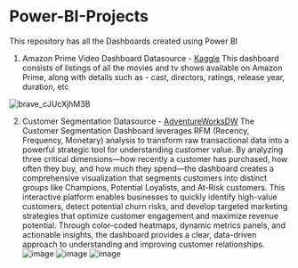 # Power-BI-Projects
This repository has all the Dashboards created using Power BI

1) Amazon Prime Video Dashboard
   Datasource - [Kaggle](https://www.kaggle.com/datasets/shivamb/amazon-prime-movies-and-tv-shows/data)
   This dashboard consists of listings of all the movies and tv shows available on Amazon Prime, along with details such as - cast, directors, ratings, release year, duration, etc
   
  ![brave_cJUcXjhM3B](https://github.com/user-attachments/assets/7a0449eb-5cf6-45e5-9375-949fd2921321)

2) Customer Segmentation
   Datasource - [AdventureWorksDW](https://dataedo.com/samples/html/Data_warehouse/doc/AdventureWorksDW_4/home.html)
   The Customer Segmentation Dashboard leverages RFM (Recency, Frequency, Monetary) analysis to transform raw transactional data into a powerful strategic tool for understanding customer value. By analyzing three critical dimensions—how recently a customer has purchased, how often they buy, and how much they spend—the dashboard creates a comprehensive visualization that segments customers into distinct groups like Champions, Potential Loyalists, and At-Risk customers. This interactive platform enables businesses to quickly identify high-value customers, detect potential churn risks, and develop targeted marketing strategies that optimize customer engagement and maximize revenue potential. Through color-coded heatmaps, dynamic metrics panels, and actionable insights, the dashboard provides a clear, data-driven approach to understanding and improving customer relationships.
   ![image](https://github.com/user-attachments/assets/5922a256-2ad4-4770-8b18-3c7cc4ce41f4)
   ![image](https://github.com/user-attachments/assets/1b4311cf-2802-47d3-b6b3-dd400de952fb)
   ![image](https://github.com/user-attachments/assets/eb11f281-5f38-459e-9f4b-0b80eff38276)



  


